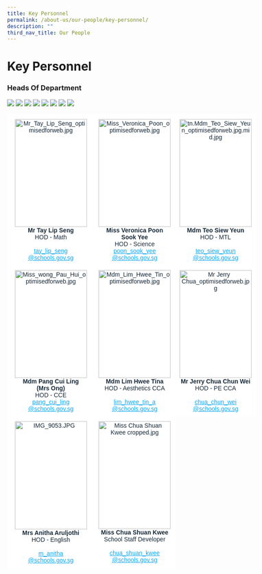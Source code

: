 ```yaml
---
title: Key Personnel
permalink: /about-us/our-people/key-personnel/
description: ""
third_nav_title: Our People
---
```

# **Key Personnel**

### Heads Of Department

![](/images/Mr_Tay_Lip_Seng_optimisedforweb.jpg)
![](/images/Miss_Veronica_Poon_optimisedforweb.jpg)
![](/images/Mdm_Teo_Siew_Yeun_optimisedforweb.jpg)
![](/images/misspangcuilingoptimisedforweb%20(1).jpg)
![](/images/Mdm_Lim_Hwee_Tin_optimisedforweb.jpg)
![](/images/Mr%20Jerry%20Chua_optimisedforweb.jpg)
![](/images/IMG_9053.jpg)
![](/images/Miss%20Chua%20Shuan%20Kwee%20cropped.jpg)


<table style="border-collapse:collapse;border-spacing:0;table-layout: fixed; width: 581px" class="tg"><colgroup><col style="width: 203px"><col style="width: 189px"><col style="width: 189px"></colgroup><thead><tr><th style="background-color:#FFF;border-color:#ffffff;border-style:solid;border-width:1px;color:#162837;font-family:Arial, sans-serif;font-size:14px;font-weight:normal;overflow:hidden;padding:10px 5px;text-align:center;vertical-align:top;word-break:normal"><img src="https://parkviewpri.moe.edu.sg/qql/slot/u177/2021/About%20Us/Our%20People/Key%20Personnel/Year%20Heads/Mr_Tay_Lip_Seng_optimisedforweb.jpg" alt="Mr_Tay_Lip_Seng_optimisedforweb.jpg" width="168" height="251"><br><span style="font-weight:bold">Mr Tay Lip Seng</span><br><span style="font-weight:400;color:#162837">HOD - Math</span><br><br><a href="mailto:tay_lip_seng@schools.gov.sg" target="_blank" rel="noopener noreferrer"><span style="text-decoration:underline;color:#08A7F0">tay_lip_seng</span></a><br><a href="mailto:tay_lip_seng@schools.gov.sg" target="_blank" rel="noopener noreferrer"><span style="text-decoration:underline;color:#08A7F0">@schools.gov.sg</span></a><br></th><th style="background-color:#FFF;border-color:#ffffff;border-style:solid;border-width:1px;color:#162837;font-family:Arial, sans-serif;font-size:14px;font-weight:normal;overflow:hidden;padding:10px 5px;text-align:center;vertical-align:top;word-break:normal"><img src="https://parkviewpri.moe.edu.sg/qql/slot/u177/2021/About%20Us/Our%20People/Key%20Personnel/HEADS%20OF%20DEPARTMENT/Miss_Veronica_Poon_optimisedforweb.jpg" alt="Miss_Veronica_Poon_optimisedforweb.jpg" width="168" height="251"><br><span style="font-weight:bold">Miss Veronica Poon</span><br><span style="font-weight:bold"> Sook Yee</span><br><span style="font-weight:400;color:#162837">HOD - Science</span><br><a href="mailto:poon_sook_yee@schools.gov.sg" target="_blank" rel="noopener noreferrer"><span style="text-decoration:underline;color:#08A7F0">poon_sook_yee</span></a><br><a href="mailto:poon_sook_yee@schools.gov.sg" target="_blank" rel="noopener noreferrer"><span style="text-decoration:underline;color:#08A7F0">@schools.gov.sg</span></a></th><th style="background-color:#FFF;border-color:#ffffff;border-style:solid;border-width:1px;color:#162837;font-family:Arial, sans-serif;font-size:14px;font-weight:normal;overflow:hidden;padding:10px 5px;text-align:center;vertical-align:top;word-break:normal"><img src="https://parkviewpri.moe.edu.sg/qql/slot/u177/2021/About%20Us/Our%20People/Key%20Personnel/HEADS%20OF%20DEPARTMENT/tn.Mdm_Teo_Siew_Yeun_optimisedforweb.jpg.mid.jpg" alt="tn.Mdm_Teo_Siew_Yeun_optimisedforweb.jpg.mid.jpg" width="168" height="251"><br><span style="font-weight:bold">Mdm Teo Siew Yeun</span><br><span style="font-weight:400;color:#162837">HOD - MTL</span><br><br><a href="mailto:teo_siew_yeun@schools.gov.sg" target="_blank" rel="noopener noreferrer"><span style="text-decoration:underline;color:#08A7F0">teo_siew_yeun</span></a><br><a href="mailto:teo_siew_yeun@schools.gov.sg" target="_blank" rel="noopener noreferrer"><span style="text-decoration:underline;color:#08A7F0">@schools.gov.sg</span></a></th></tr></thead><tbody><tr><td style="background-color:#FFF;border-color:#ffffff;border-style:solid;border-width:1px;color:#162837;font-family:Arial, sans-serif;font-size:14px;overflow:hidden;padding:10px 5px;text-align:center;vertical-align:top;word-break:normal"><img src="https://parkviewpri.moe.edu.sg/qql/slot/u177/2021/About%20Us/Our%20People/Key%20Personnel/HEADS%20OF%20DEPARTMENT/Miss_wong_Pau_Hui_optimisedforweb.jpg" alt="Miss_wong_Pau_Hui_optimisedforweb.jpg" width="168" height="251"><br><span style="font-weight:bold">Mdm Pang Cui Ling</span><br><span style="font-weight:bold">(Mrs Ong)</span><br><span style="font-weight:400;color:#162837">HOD - CCE</span><br><a href="mailto:pang_cui_ling@schools.gov.sg" target="_blank" rel="noopener noreferrer"><span style="text-decoration:underline;color:#08A7F0">pang_cui_ling</span></a><br><a href="mailto:pang_cui_ling@schools.gov.sg" target="_blank" rel="noopener noreferrer"><span style="text-decoration:underline;color:#08A7F0">@schools.gov.sg</span></a></td><td style="background-color:#FFF;border-color:#ffffff;border-style:solid;border-width:1px;color:#162837;font-family:Arial, sans-serif;font-size:14px;overflow:hidden;padding:10px 5px;text-align:center;vertical-align:top;word-break:normal"><img src="https://parkviewpri.moe.edu.sg/qql/slot/u177/2021/About%20Us/Our%20People/Key%20Personnel/HEADS%20OF%20DEPARTMENT/Mdm_Lim_Hwee_Tin_optimisedforweb.jpg" alt="Mdm_Lim_Hwee_Tin_optimisedforweb.jpg" width="168" height="251"><br><span style="font-weight:bold">Mdm Lim Hwee Tina</span><br><span style="font-weight:400;color:#162837">HOD - Aesthetics CCA</span><br><br><a href="mailto:lim_hwee_tin_a@schools.gov.sg" target="_blank" rel="noopener noreferrer"><span style="text-decoration:underline;color:#08A7F0">lim_hwee_tin_a</span></a><br><a href="mailto:lim_hwee_tin_a@schools.gov.sg" target="_blank" rel="noopener noreferrer"><span style="text-decoration:underline;color:#08A7F0">@schools.gov.sg</span></a></td><td style="background-color:#FFF;border-color:#ffffff;border-style:solid;border-width:1px;color:#162837;font-family:Arial, sans-serif;font-size:14px;overflow:hidden;padding:10px 5px;text-align:center;vertical-align:top;word-break:normal"><img src="https://parkviewpri.moe.edu.sg/qql/slot/u177/2021/About%20Us/Our%20People/Key%20Personnel/HEADS%20OF%20DEPARTMENT/Mr%20Jerry%20Chua_optimisedforweb.jpg" alt="Mr Jerry Chua_optimisedforweb.jpg" width="168" height="251"><br><span style="font-weight:bold">Mr Jerry Chua Chun Wei</span><br><span style="font-weight:400;color:#162837">HOD - PE CCA</span><br><br><a href="mailto:chua_chun_wei@schools.gov.sg" target="_blank" rel="noopener noreferrer"><span style="text-decoration:underline;color:#08A7F0">chua_chun_wei</span></a><br><a href="mailto:chua_chun_wei@schools.gov.sg" target="_blank" rel="noopener noreferrer"><span style="text-decoration:underline;color:#08A7F0">@schools.gov.sg</span></a></td></tr><tr><td style="background-color:#FFF;border-color:#ffffff;border-style:solid;border-width:1px;color:#162837;font-family:Arial, sans-serif;font-size:14px;overflow:hidden;padding:10px 5px;text-align:center;vertical-align:top;word-break:normal"><img src="https://parkviewpri.moe.edu.sg/qql/slot/u177/2021/About%20Us/Our%20People/Key%20Personnel/HEADS%20OF%20DEPARTMENT/IMG_9053.JPG" alt="IMG_9053.JPG" width="168" height="252"><br><span style="font-weight:bold">Mrs Anitha Aruljothi</span><br><span style="font-weight:400;color:#162837">HOD - English</span><br><br><a href="mailto:m_anitha@schools.gov.sg" target="_blank" rel="noopener noreferrer"><span style="text-decoration:underline;color:#08A7F0">m_anitha</span></a><br><a href="mailto:m_anitha@schools.gov.sg" target="_blank" rel="noopener noreferrer"><span style="text-decoration:underline;color:#08A7F0">@schools.gov.sg</span></a></td><td style="background-color:#FFF;border-color:#ffffff;border-style:solid;border-width:1px;color:#162837;font-family:Arial, sans-serif;font-size:14px;overflow:hidden;padding:10px 5px;text-align:center;vertical-align:top;word-break:normal"><img src="https://parkviewpri.moe.edu.sg/qql/slot/u1014/Miss%20Chua%20Shuan%20Kwee%20cropped.jpg" alt="Miss Chua Shuan Kwee cropped.jpg" width="168" height="251"><br><span style="font-weight:bold">Miss Chua Shuan </span><span style="font-weight:bold;background-color:initial">Kwee</span><br><span style="font-weight:400;color:#162837">School Staff Developer</span><br><br><a href="mailto:chua_shuan_kwee@schools.gov.sg" target="_blank" rel="noopener noreferrer"><span style="text-decoration:underline;color:#08A7F0">chua_shuan_kwee</span></a><br><a href="mailto:chua_shuan_kwee@schools.gov.sg" target="_blank" rel="noopener noreferrer"><span style="text-decoration:underline;color:#08A7F0">@schools.gov.sg</span></a></td><td style="border-color:#ffffff;border-style:solid;border-width:1px;font-family:Arial, sans-serif;font-size:14px;overflow:hidden;padding:10px 5px;text-align:center;vertical-align:top;word-break:normal"></td></tr></tbody></table>